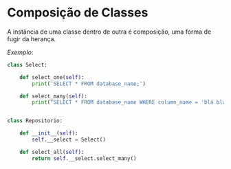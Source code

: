 # Composição de Classes

A instância de uma classe dentro de outra é composição, uma forma de fugir da herança.

*Exemplo*:
~~~python
class Select:

    def select_one(self):
        print('SELECT * FROM database_name;')

    def select_many(self):
        print("SELECT * FROM database_name WHERE column_name = 'blá blá blá';")


class Repositorio:

    def __init__(self):
        self.__select = Select()

    def select_all(self):
        return self.__select.select_many()
~~~